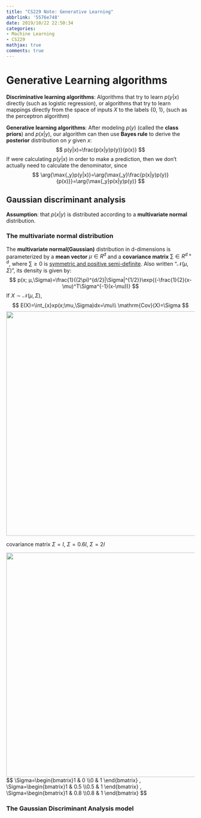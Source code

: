 ```yaml
---
title: "CS229 Note: Generative Learning"
abbrlink: '5576e748'
date: 2019/10/22 22:50:34
categories: 
- Machine Learning
- CS229
mathjax: true
comments: true
---
```


# Generative Learning algorithms

**Discriminative learning algorithms**: Algorithms that try to learn $p(y|x)$ directly (such as logistic regression), or algorithms that try to learn mappings directly from the space of inputs $X$ to the labels {0, 1}, (such as the perceptron algorithm)

<!--more-->

**Generative learning algorithms**: After modeling $p(y)$ (called the **class priors**) and $p(x|y)$, our algorithm can then use **Bayes rule** to derive the **posterior** distribution on $y$ given $x$:
$$
p(y|x)=\frac{p(x|y)p(y)}{p(x)}
$$
If were calculating $p(y|x)$ in order to make a prediction, then we don’t actually need to calculate the denominator, since
$$
\arg{\max{_y}p(y|x)}=\arg{\max{_y}\frac{p(x|y)p(y)}{p(x)}}=\arg{\max{_y}p(x|y)p(y)}
$$


## Gaussian discriminant analysis

**Assumption**: that $p(x|y)$ is distributed according to a **multivariate normal** distribution.

### The multivariate normal distribution

The **multivariate normal(Gaussian)** distribution in d-dimensions is parameterized by a **mean vector** $μ ∈ R^d$ and a **covariance matrix**  $\sum∈ R^{d\times d}$, where  $\sum≥ 0$ is <u>symmetric and positive semi-definite</u>. Also written “$\mathcal{N}(\mu, \Sigma)$”, its density is given by:
$$
p(x; μ,\Sigma)=\frac{1}{(2\pi)^{d/2}|\Sigma|^{1/2}}\exp{(-\frac{1}{2}(x-\mu)^T\Sigma^{-1}(x-\mu))}
$$
If $X \sim \mathcal{N}(\mu , \Sigma)$,
$$
E(X)=\int_{x}xp(x;\mu,\Sigma)dx=\mu\\
\mathrm{Cov}(X)=\Sigma
$$
<img src="./mn_1.png" width="600" />

covariance matrix  $\Sigma= I$,  $\Sigma= 0.6I$,  $\Sigma= 2I$





<img src="./mn_1.png" width="600" />
$$
\Sigma=\begin{bmatrix}1 & 0 \\0 & 1 \end{bmatrix} , \Sigma=\begin{bmatrix}1 & 0.5 \\0.5 & 1 \end{bmatrix} , \Sigma=\begin{bmatrix}1 & 0.8 \\0.8 & 1 \end{bmatrix} 
$$

### The Gaussian Discriminant Analysis model

#### 

